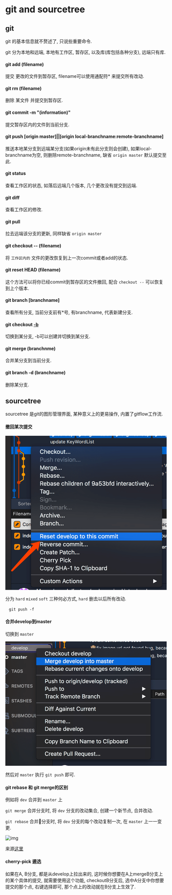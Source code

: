 <!--
Created: Mon Aug 26 2019 15:18:07 GMT+0800 (China Standard Time)
Modified: Thu Oct 15 2020 15:05:08 GMT+0800 (China Standard Time)
-->

# git and sourcetree

## git

git 的基本信息就不赘述了, 只说些重要命令. 

git 分为本地和远端, 本地有工作区, 暂存区, 以及库(库包括各种分支), 远端只有库. 

#### git add (filename)

提交 更改的文件到暂存区, filename可以使用通配符* 来提交所有改动. 

#### git rm (filename)

删除 某文件 并提交到暂存区. 

#### git commit -m "(information)"

提交暂存区内的文件到当前分支. 

#### git push [origin master]||[origin local-branchname:remote-branchname]

推送本地某分支到远端某分支(如果origin未有此分支则会创建), 如果local-branchname为空, 则删除remote-branchname, 缺省 `origin master` 默认提交至此. 

#### git status

查看工作区的状态, 如落后远端几个版本, 几个更改没有提交到远端. 

#### git diff 

查看工作区的修改. 

#### git pull 

拉去远端该分支的更新, 同样缺省 `origin master`

#### git checkout -- (filename)

将 `工作区内的` 文件的更改恢复到上一次commit或者add的状态. 

#### git reset HEAD (filename)

这个方法可以将你已经commit到暂存区的文件撤回, 配合 `checkout --` 可以恢复到上个版本. 

#### git branch [branchname]

查看所有分支, 当前分支前有*号, 有branchname, 代表新建分支. 

#### git checkout [-b](branchname)

切换到某分支, -b可以创建并切换到某分支. 

#### git merge (branchnme)

合并某分支到当前分支. 

#### git branch -d (branchname)

删除某分支. 

## sourcetree

sourcetree 是git的图形管理界面, 某种意义上的更易操作, 内置了gitflow工作流. 

#### 撤回某次提交

![img](../img/20171101001.png)

分为 `hard`  `mixed`  `soft` 三种何必方式, `hard` 删去以后所有改动. 

` `  ` git push -f `  ` `

#### 合并develop到master

切换到 `master`

![img](../img/20171101002.png)

然后对 `master` 执行 `git push` 即可. 

#### git rebase 和 git merge的区别

例如将 `dev` 合并到 `master` 上

`git merge` 合并分支时, 将 `dev` 分支的改动集合, 创建一个新节点, 合并改动. 

`git rebase` 合并分支时, 将 `dev` 分支的每个改动复制一次, 在 `master` 上一一变更. 

![img](../img/201711030.png)

来源[这里](https://github.com/521xueweihan/git-tips)

#### cherry-pick 遴选

如果在A, B分支, 都是从develop上拉出来的, 这时候你想要在A上mergeB分支上的某个具体的提交, 就需要使用这个功能, checkoutB分支后, 选中A分支中你想要提交的那个点, 右键选择即可, 那个点上的改动就在B分支上生效了.
